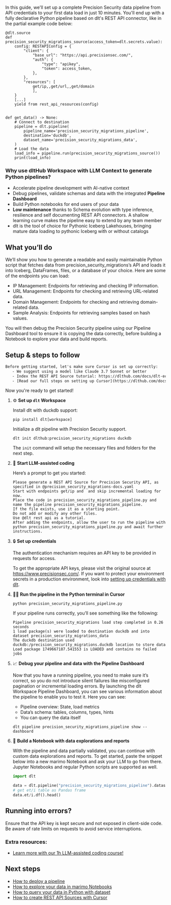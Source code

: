 In this guide, we'll set up a complete Precision Security data pipeline from API credentials to your first data load in just 10 minutes. You'll end up with a fully declarative Python pipeline based on dlt's REST API connector, like in the partial example code below:

```python-outcome
@dlt.source
def precision_security_migrations_source(access_token=dlt.secrets.value):
    config: RESTAPIConfig = {
        "client": {
            "base_url": "https://api.precisionsec.com/",
            "auth": {
                "type": "apikey",
                "token": access_token,
            },
        },
        "resources": [
            get/ip,,get/url,,get/domain
            ],
    }
    [...]
    yield from rest_api_resources(config)


def get_data() -> None:
    # Connect to destination
    pipeline = dlt.pipeline(
        pipeline_name='precision_security_migrations_pipeline',
        destination='duckdb',
        dataset_name='precision_security_migrations_data', 
    )
    # Load the data
    load_info = pipeline.run(precision_security_migrations_source())
    print(load_info) 
```

### Why use dltHub Workspace with LLM Context to generate Python pipelines?

- Accelerate pipeline development with AI-native context
- Debug pipelines, validate schemas and data with the integrated **Pipeline Dashboard**
- Build Python notebooks for end users of your data
- **Low maintenance** thanks to Schema evolution with type inference, resilience and self documenting REST API connectors. A shallow learning curve makes the pipeline easy to extend by any team member
- dlt is the tool of choice for Pythonic Iceberg Lakehouses, bringing mature data loading to pythonic Iceberg with or without catalogs

## What you’ll do

We’ll show you how to generate a readable and easily maintainable Python script that fetches data from precision_security_migrations’s API and loads it into Iceberg, DataFrames, files, or a database of your choice. Here are some of the endpoints you can load:

- IP Management: Endpoints for retrieving and checking IP information.
- URL Management: Endpoints for checking and retrieving URL-related data.
- Domain Management: Endpoints for checking and retrieving domain-related data.
- Sample Analysis: Endpoints for retrieving samples based on hash values.

You will then debug the Precision Security pipeline using our Pipeline Dashboard tool to ensure it is copying the data correctly, before building a Notebook to explore your data and build reports.

## Setup & steps to follow

```default
Before getting started, let's make sure Cursor is set up correctly:
   - We suggest using a model like Claude 3.7 Sonnet or better
   - Index the REST API Source tutorial: https://dlthub.com/docs/dlt-ecosystem/verified-sources/rest_api/ and add it to context as **@dlt rest api**
   - [Read our full steps on setting up Cursor](https://dlthub.com/docs/dlt-ecosystem/llm-tooling/cursor-restapi#23-configuring-cursor-with-documentation)
```

Now you're ready to get started!

1. ⚙️ **Set up `dlt` Workspace**
    
    Install dlt with duckdb support:
    ```shell
    pip install dlt[workspace]
    ```

    Initialize a dlt pipeline with Precision Security support.
    ```shell
    dlt init dlthub:precision_security_migrations duckdb
    ```

    The `init` command will setup the necessary files and folders for the next step.
    
2. 🤠 **Start LLM-assisted coding**
    
    Here’s a prompt to get you started:
    
    ```prompt
    Please generate a REST API Source for Precision Security API, as specified in @precision_security_migrations-docs.yaml 
    Start with endpoints get/ip and  and skip incremental loading for now. 
    Place the code in precision_security_migrations_pipeline.py and name the pipeline precision_security_migrations_pipeline. 
    If the file exists, use it as a starting point. 
    Do not add or modify any other files. 
    Use @dlt rest api as a tutorial. 
    After adding the endpoints, allow the user to run the pipeline with python precision_security_migrations_pipeline.py and await further instructions.
    ```

    
3. 🔒 **Set up credentials** 
    
    The authentication mechanism requires an API key to be provided in requests for access.
    
    To get the appropriate API keys, please visit the original source at https://www.precisionsec.com/.
    If you want to protect your environment secrets in a production environment, look into [setting up credentials with dlt](https://dlthub.com/docs/walkthroughs/add_credentials).
    
4. 🏃‍♀️ **Run the pipeline in the Python terminal in Cursor**
    
    ```shell
    python precision_security_migrations_pipeline.py
    ```
    
    If your pipeline runs correctly, you’ll see something like the following:
    
    ```shell
    Pipeline precision_security_migrations load step completed in 0.26 seconds
    1 load package(s) were loaded to destination duckdb and into dataset precision_security_migrations_data
    The duckdb destination used duckdb:/precision_security_migrations.duckdb location to store data
    Load package 1749667187.541553 is LOADED and contains no failed jobs
    ```
    
5. 📈 **Debug your pipeline and data with the Pipeline Dashboard**

    Now that you have a running pipeline, you need to make sure it’s correct, so you do not introduce silent failures like misconfigured pagination or incremental loading errors. By launching the dlt Workspace Pipeline Dashboard, you can see various information about the pipeline to enable you to test it. Here you can see:
    - Pipeline overview: State, load metrics
    - Data’s schema: tables, columns, types, hints
    - You can query the data itself
    
    ```shell
    dlt pipeline precision_security_migrations_pipeline show --dashboard
    ```
    
6. 🐍 **Build a Notebook with data explorations and reports**

    With the pipeline and data partially validated, you can continue with custom data explorations and reports. To get started, paste the snippet below into a new marimo Notebook and ask your LLM to go from there. Jupyter Notebooks and regular Python scripts are supported as well.

    
    ```python
    import dlt

   data = dlt.pipeline("precision_security_migrations_pipeline").dataset()
   # get et/i table as Pandas frame
   data.et/i.df().head()
    ```

## Running into errors?

Ensure that the API key is kept secure and not exposed in client-side code. Be aware of rate limits on requests to avoid service interruptions.

### Extra resources:

- [Learn more with our 1h LLM-assisted coding course!](https://www.youtube.com/watch?v=GGid70rnJuM)

## Next steps

- [How to deploy a pipeline](https://dlthub.com/docs/walkthroughs/deploy-a-pipeline)
- [How to explore your data in marimo Notebooks](https://dlthub.com/docs/general-usage/dataset-access/marimo)
- [How to query your data in Python with dataset](https://dlthub.com/docs/general-usage/dataset-access/dataset)
- [How to create REST API Sources with Cursor](https://dlthub.com/docs/dlt-ecosystem/llm-tooling/cursor-restapi)